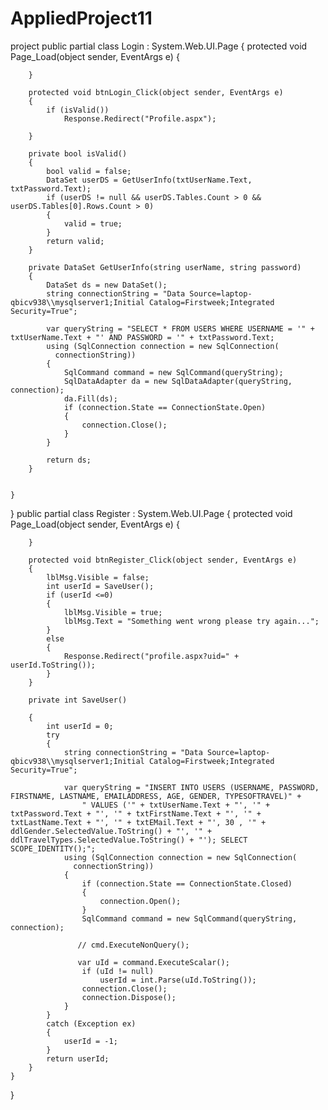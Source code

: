 # AppliedProject11
project
 public partial class Login : System.Web.UI.Page
    {
        protected void Page_Load(object sender, EventArgs e)
        {

        }

        protected void btnLogin_Click(object sender, EventArgs e)
        {
            if (isValid())
                Response.Redirect("Profile.aspx");

        }

        private bool isValid()
        {
            bool valid = false;
            DataSet userDS = GetUserInfo(txtUserName.Text, txtPassword.Text);
            if (userDS != null && userDS.Tables.Count > 0 && userDS.Tables[0].Rows.Count > 0)
            {
                valid = true;
            }
            return valid;
        }

        private DataSet GetUserInfo(string userName, string password)
        {
            DataSet ds = new DataSet();
            string connectionString = "Data Source=laptop-qbicv938\\mysqlserver1;Initial Catalog=Firstweek;Integrated Security=True";

            var queryString = "SELECT * FROM USERS WHERE USERNAME = '" + txtUserName.Text + "' AND PASSWORD = '" + txtPassword.Text;
            using (SqlConnection connection = new SqlConnection(
              connectionString))
            {
                SqlCommand command = new SqlCommand(queryString);
                SqlDataAdapter da = new SqlDataAdapter(queryString, connection);
                da.Fill(ds);
                if (connection.State == ConnectionState.Open)
                {
                    connection.Close();
                }
            }

            return ds;
        }


    }
}
  public partial class Register : System.Web.UI.Page
    {
        protected void Page_Load(object sender, EventArgs e)
        {

        }

        protected void btnRegister_Click(object sender, EventArgs e)
        {
            lblMsg.Visible = false;
            int userId = SaveUser();
            if (userId <=0)
            {
                lblMsg.Visible = true;
                lblMsg.Text = "Something went wrong please try again...";
            }
            else
            {
                Response.Redirect("profile.aspx?uid=" + userId.ToString());
            }
        }

        private int SaveUser()

        {
            int userId = 0;
            try
            {
                string connectionString = "Data Source=laptop-qbicv938\\mysqlserver1;Initial Catalog=Firstweek;Integrated Security=True";

                var queryString = "INSERT INTO USERS (USERNAME, PASSWORD, FIRSTNAME, LASTNAME, EMAILADDRESS, AGE, GENDER, TYPESOFTRAVEL)" +
                    " VALUES ('" + txtUserName.Text + "', '" + txtPassword.Text + "', '" + txtFirstName.Text + "', '" + txtLastName.Text + "', '" + txtEMail.Text + "', 30 , '" + ddlGender.SelectedValue.ToString() + "', '" + ddlTravelTypes.SelectedValue.ToString() + "'); SELECT SCOPE_IDENTITY();";
                using (SqlConnection connection = new SqlConnection(
                  connectionString))
                {
                    if (connection.State == ConnectionState.Closed)
                    {
                        connection.Open();
                    }
                    SqlCommand command = new SqlCommand(queryString, connection);

                   // cmd.ExecuteNonQuery();

                   var uId = command.ExecuteScalar();
                    if (uId != null)
                        userId = int.Parse(uId.ToString());
                    connection.Close();
                    connection.Dispose();
                }
            }
            catch (Exception ex)
            {
                userId = -1;
            }
            return userId;
        }
    }
}
